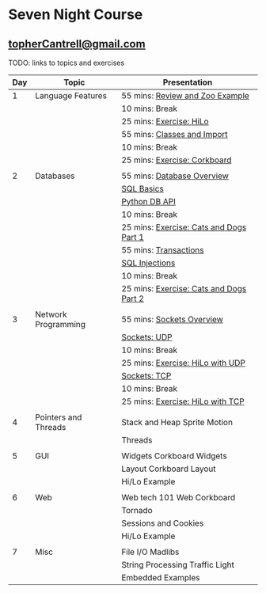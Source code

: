 # Seven Night Course

## topherCantrell@gmail.com

TODO: links to topics and exercises

| Day   | Topic                | Presentation                                                                                              |
| ----- | -----                | -------                                                                                                   |
| 1     | Language Features    | 55 mins: [Review and Zoo Example](../Topics/01_LanguageFeatures/A_01_Review.pptx)                         |
|       |                      | 10 mins: Break                                                                                            |
|       |                      | 25 mins: [Exercise: HiLo](../Topics/01_LanguageFeatures/EX1_HiLowCorkBoard/A_EX1_HiLoCorkBoard.pptx)      |
|       |                      | 55 mins: [Classes and Import](../Topics/01_LanguageFeatures/A_02_ModulesObjects.pptx)                     |
|       |                      | 10 mins: Break                                                                                            |
|       |                      | 25 mins: [Exercise: Corkboard](../Topics/01_LanguageFeatures/EX1_HiLowCorkBoard/A_EX1_HiLoCorkBoard.pptx) |
| | | |
| 2     | Databases            | 55 mins: [Database Overview](../Topics/02_Databases/B_01_Database_Overview.pptx)                          |
|       |                      | [SQL Basics](../Topics/02_Databases/B_02_SQL_Basics.pptx)                                                 |
|       |                      | [Python DB API](../Topics/02_Databases/B_03_PythonDBAPI.pptx)                                             |
|       |                      | 10 mins: Break                                                                                            |             
|       |                      | 25 mins: [Exercise: Cats and Dogs Part 1](../Topics/02_Databases/EX2_CatsAndDogs/B_EX2_CatsAndDogs.pptx)  |
|       |                      | 55 mins: [Transactions](../Topics/02_Databases/B_04_Transactions.pptx)                                    |
|       |                      | [SQL Injections](../Topics/02_Databases/B_05_SQL_Injection.pptx)                                          |
|       |                      | 10 mins: Break                                                                                            |
|       |                      | 25 mins: [Exercise: Cats and Dogs Part 2](../Topics/02_Databases/EX2_CatsAndDogs/B_EX2_CatsAndDogs.pptx)  |
| | | |
| 3     | Network Programming  | 55 mins: [Sockets Overview](../Topics/03_NetworkProgramming/C_01_SocketsOverview.pptx)                     |
|       |                      | [Sockets: UDP](../Topics/03_NetworkProgramming/C_02_UDP.pptx)                                              |
|       |                      | 10 mins: Break                                                                                             |
|       |                      | 25 mins: [Exercise: HiLo with UDP](../Topics/03_NetworkProgramming/EX3_NetworkHiLo/C_EX3_NetworkHiLo.pptx) |
|       |                      | [Sockets: TCP](../Topics/03_NetworkProgramming/C_03_TCP.pptx)                                              |
|       |                      | 10 mins: Break                                                                                             |
|       |                      | 25 mins: [Exercise: HiLo with TCP](../Topics/03_NetworkProgramming/EX3_NetworkHiLo/C_EX3_NetworkHiLo.pptx) |
| | | |
| 4     | Pointers and Threads | Stack and Heap        Sprite Motion     |
|       |                      | Threads                                 |
| | | |
| 5     | GUI                  | Widgets               Corkboard Widgets |
|       |                      | Layout                Corkboard Layout  |
|       |                      | Hi/Lo Example                           |
| | | |
| 6     | Web                  | Web tech 101          Web Corkboard     |
|       |                      | Tornado                                 |
|       |                      | Sessions and Cookies                    |
|       |                      | Hi/Lo Example                           |
| | | |
| 7     | Misc                 | File I/O              Madlibs           |
|       |                      | String Processing     Traffic Light     |
|       |                      | Embedded Examples                       |
